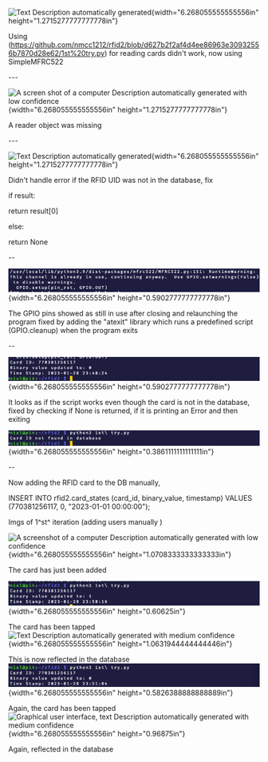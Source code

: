 ![Text Description automatically
generated](./imgs/iteration2/media/image1.png){width="6.268055555555556in"
height="1.2715277777777778in"}

Using
(<https://github.com/nmcc1212/rfid2/blob/d627b2f2af4d4ee86963e30932556b7870d28e62/1st%20try.py>)
for reading cards didn't work, now using SimpleMFRC522

\-\--

![A screen shot of a computer Description automatically generated with
low
confidence](./imgs/iteration2/media/image2.png){width="6.268055555555556in"
height="1.2715277777777778in"}

A reader object was missing

\-\--

![Text Description automatically
generated](./imgs/iteration2/media/image3.png){width="6.268055555555556in"
height="1.2715277777777778in"}

Didn't handle error if the RFID UID was not in the database, fix

if result:

return result\[0\]

else:

return None

\--

![](./imgs/iteration2/media/image4.png){width="6.268055555555556in"
height="0.5902777777777778in"}

The GPIO pins showed as still in use after closing and relaunching the
program fixed by adding the "atexit" library which runs a predefined
script (GPIO.cleanup) when the program exits

\--

![](./imgs/iteration2/media/image5.png){width="6.268055555555556in"
height="0.5902777777777778in"}

It looks as if the script works even though the card is not in the
database, fixed by checking if None is returned, if it is printing an
Error and then exiting

![](./imgs/iteration2/media/image6.png){width="6.268055555555556in"
height="0.3861111111111111in"}

\--

Now adding the RFID card to the DB manually,

INSERT INTO rfid2.card_states (card_id, binary_value, timestamp) VALUES
(770381256117, 0, \"2023-01-01 00:00:00\");

Imgs of 1^st^ iteration (adding users manually )

![A screenshot of a computer Description automatically generated with
low
confidence](./imgs/iteration2/media/image7.png){width="6.268055555555556in"
height="1.0708333333333333in"}

The card has just been added

![](./imgs/iteration2/media/image8.png){width="6.268055555555556in"
height="0.60625in"}

The card has been tapped![Text Description automatically generated with
medium
confidence](./imgs/iteration2/media/image9.png){width="6.268055555555556in"
height="1.0631944444444446in"}

This is now reflected in the
database![](./imgs/iteration2/media/image10.png){width="6.268055555555556in"
height="0.5826388888888889in"}

Again, the card has been tapped![Graphical user interface, text
Description automatically generated with medium
confidence](./imgs/iteration2/media/image11.png){width="6.268055555555556in"
height="0.96875in"}

Again, reflected in the database
